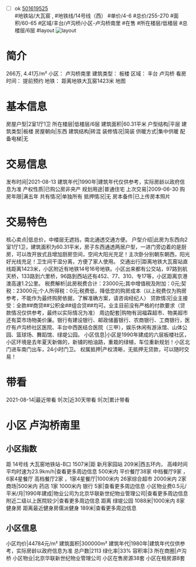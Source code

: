 - [ ] ok [501619525](https://bj.5i5j.com/ershoufang/501619525.html)  
 #地铁站/大瓦窑 ,  #地铁线/14号线（西）
#单价/4-6 #总价/255-270 #面积/60-65   #区域/丰台/卢沟桥/小区-卢沟桥南里 #在售 #所在楼层/低楼层 #总楼层/6层 #layout 
![layout](http://image2a.5i5j.com/bdir/layout/10c107a43d0442e59c4ebc558cbb0029.jpg_P5.jpg) 
# 简介 
 266万,  4.41万/m² 
小区： 卢沟桥南里
建筑类型： 板楼
区域： 丰台 卢沟桥
看房时间： 提前预约
地铁： 距离地铁大瓦窑1423米 地图
# 基本信息 
 房屋户型|2室1厅1卫
所在楼层|低楼层/6层
建筑面积|60.31平米
户型结构|平层
建筑类型|板楼
房屋朝向|东西
建筑结构|砖混
装修情况|简装
供暖方式|集中供暖
配备电梯|无
# 交易信息 
 发布时间|2021-08-13
建筑年代|1990年|建筑年代仅供参考，实际房龄以政府信息为准
产权性质|已购公房非央产
规划用途|普通住宅
上次交易|2009-06-30
购房年限|满五年
共有情况|单独所有
抵押情况|无
房本备件|已上传房本照片
# 交易特色 
 核心卖点|低总价，中楼层无遮挡，南北通透交通方便。
户型介绍|此房为东西向2室1厅1卫，建筑面积为60.31平米，房子东西通透两居户型，一进门旁边着的是厨房，可以改开放式且增加厨房空间，空间大阳光充足！主次卧分别朝东朝西，阳光好光线充足！卫生间干湿分离，方便了家人使用。
交通出行|距离地铁大瓦窑站直线距离1423米，小区附近有地铁14号16号地铁。小区出来都有公交站，97路到航天桥，133路到六里桥，96路到西站还有452、77、310、专17等，小区距离京港澳高速1.2公里。
税费解析|此房税费合计：23000元;其中增值税及附加：0元;契税：23000元;个人所得税：0元;税费低，降低您的购房成本（以上税费仅为购房参考，不能作为最终购房依据，了解准确方案，请咨询经纪人）
贷款情况|业主接受：全款##商贷##公积金##组合贷##均可。业主目前没有严格的付款要求（贷款情况仅供参考，最终以实际情况为准）
周边配套|购物有润福霖超市、物美超市还有菜市场物美价廉。银行有建设银行、邮政储蓄银行、农商银行、工商银行，医疗有卢沟桥社区医院、丰台中西医结合医院（三甲），娱乐休闲有游泳馆、山体公园、篮球场、舞蹈馆、绿堤公园。
小区信息|小区是1990年建成的六层板楼社区，小区环境是去年夏天新做的，新铺的柏油路，重栽的绿植，车位重新规划！小区北门进车南门出车，24小时门卫。
权属抵押|产权清晰，无抵押无贷款，可以随时交易！
# 带看 
 2021-08-14|最近带看	 9|次|近30天带看	 9|次|累计带看
# 小区 卢沟桥南里
## 小区指数 
 距 14号线 大瓦窑地铁站-B口 1507米|距 新月家园站 209米|西五环内， 高峰时间平均时速为23.9km/h|查看更多周边信息
500米内 平价餐厅38家
中档餐厅9家 ，6家4星餐厅
高档餐厅2家 ，1家4星餐厅|1000米内 26家综合超市
2000米内 2家商场|500米内 药店 1家
1000米内 银行 5家|查看更多周边信息
小区物业费0.5元/平米/月|1990年建成|物业公司为北京华联新世纪物业管理公司|查看更多周边信息
附近二级以上医院较少|查看更多周边信息
距离 绿堤公园 1088米|1000米内 8家 健身房
距离最近健身房儒派健身 189米|查看更多周边信息
## 小区信息 
 小区均价|44784元/m²
建筑面积|300000m²
建筑年代|1980年|建筑年代仅供参考，实际房龄以政府信息为准
总户数|2113
绿化率|33%
容积率|3
所在商圈|卢沟桥
小区物业|北京华联新世纪物业管理公司
小区在售房源38套
小区在租房源8套
